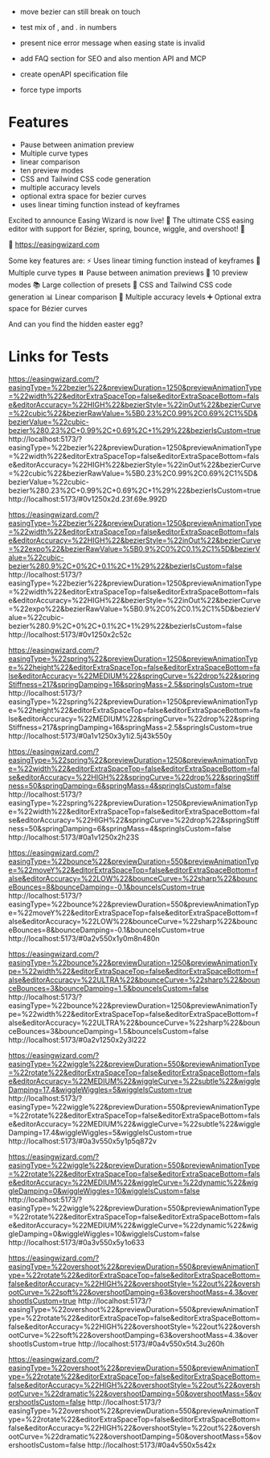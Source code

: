 - move bezier can still break on touch
- test mix of , and . in numbers

- present nice error message when easing state is invalid
- add FAQ section for SEO and also mention API and MCP
- create openAPI specification file

- force type imports

# Features

- Pause between animation preview
- Multiple curve types
- linear comparison
- ten preview modes
- CSS and Tailwind CSS code generation
- multiple accuracy levels
- optional extra space for bezier curves
- uses linear timing function instead of keyframes




Excited to announce Easing Wizard is now live! 🎉 
The ultimate CSS easing editor with support for Bézier, spring, bounce, wiggle, and overshoot! 🚀

🔗 https://easingwizard.com

Some key features are:
⚡ Uses linear timing function instead of keyframes
🎢 Multiple curve types
⏸️ Pause between animation previews
🎥 10 preview modes
📚 Large collection of presets
📝 CSS and Tailwind CSS code generation
📊 Linear comparison
🎯 Multiple accuracy levels
➕ Optional extra space for Bézier curves

And can you find the hidden easter egg?


# Links for Tests

https://easingwizard.com/?easingType=%22bezier%22&previewDuration=1250&previewAnimationType=%22width%22&editorExtraSpaceTop=false&editorExtraSpaceBottom=false&editorAccuracy=%22HIGH%22&bezierStyle=%22inOut%22&bezierCurve=%22cubic%22&bezierRawValue=%5B0.23%2C0.99%2C0.69%2C1%5D&bezierValue=%22cubic-bezier%280.23%2C+0.99%2C+0.69%2C+1%29%22&bezierIsCustom=true
http://localhost:5173/?easingType=%22bezier%22&previewDuration=1250&previewAnimationType=%22width%22&editorExtraSpaceTop=false&editorExtraSpaceBottom=false&editorAccuracy=%22HIGH%22&bezierStyle=%22inOut%22&bezierCurve=%22cubic%22&bezierRawValue=%5B0.23%2C0.99%2C0.69%2C1%5D&bezierValue=%22cubic-bezier%280.23%2C+0.99%2C+0.69%2C+1%29%22&bezierIsCustom=true
http://localhost:5173/#0v1250x2d.23f.69e.992D

https://easingwizard.com/?easingType=%22bezier%22&previewDuration=1250&previewAnimationType=%22width%22&editorExtraSpaceTop=false&editorExtraSpaceBottom=false&editorAccuracy=%22HIGH%22&bezierStyle=%22inOut%22&bezierCurve=%22expo%22&bezierRawValue=%5B0.9%2C0%2C0.1%2C1%5D&bezierValue=%22cubic-bezier%280.9%2C+0%2C+0.1%2C+1%29%22&bezierIsCustom=false
http://localhost:5173/?easingType=%22bezier%22&previewDuration=1250&previewAnimationType=%22width%22&editorExtraSpaceTop=false&editorExtraSpaceBottom=false&editorAccuracy=%22HIGH%22&bezierStyle=%22inOut%22&bezierCurve=%22expo%22&bezierRawValue=%5B0.9%2C0%2C0.1%2C1%5D&bezierValue=%22cubic-bezier%280.9%2C+0%2C+0.1%2C+1%29%22&bezierIsCustom=false
http://localhost:5173/#0v1250x2c52c

https://easingwizard.com/?easingType=%22spring%22&previewDuration=1250&previewAnimationType=%22height%22&editorExtraSpaceTop=false&editorExtraSpaceBottom=false&editorAccuracy=%22MEDIUM%22&springCurve=%22drop%22&springStiffness=217&springDamping=16&springMass=2.5&springIsCustom=true
http://localhost:5173/?easingType=%22spring%22&previewDuration=1250&previewAnimationType=%22height%22&editorExtraSpaceTop=false&editorExtraSpaceBottom=false&editorAccuracy=%22MEDIUM%22&springCurve=%22drop%22&springStiffness=217&springDamping=16&springMass=2.5&springIsCustom=true
http://localhost:5173/#0a1v1250x3y1i2.5j43k550y

https://easingwizard.com/?easingType=%22spring%22&previewDuration=1250&previewAnimationType=%22width%22&editorExtraSpaceTop=false&editorExtraSpaceBottom=false&editorAccuracy=%22HIGH%22&springCurve=%22drop%22&springStiffness=50&springDamping=6&springMass=4&springIsCustom=false
http://localhost:5173/?easingType=%22spring%22&previewDuration=1250&previewAnimationType=%22width%22&editorExtraSpaceTop=false&editorExtraSpaceBottom=false&editorAccuracy=%22HIGH%22&springCurve=%22drop%22&springStiffness=50&springDamping=6&springMass=4&springIsCustom=false
http://localhost:5173/#0a1v1250x2h23S

https://easingwizard.com/?easingType=%22bounce%22&previewDuration=550&previewAnimationType=%22moveY%22&editorExtraSpaceTop=false&editorExtraSpaceBottom=false&editorAccuracy=%22LOW%22&bounceCurve=%22sharp%22&bounceBounces=8&bounceDamping=-0.1&bounceIsCustom=true
http://localhost:5173/?easingType=%22bounce%22&previewDuration=550&previewAnimationType=%22moveY%22&editorExtraSpaceTop=false&editorExtraSpaceBottom=false&editorAccuracy=%22LOW%22&bounceCurve=%22sharp%22&bounceBounces=8&bounceDamping=-0.1&bounceIsCustom=true
http://localhost:5173/#0a2v550x1y0m8n480n

https://easingwizard.com/?easingType=%22bounce%22&previewDuration=1250&previewAnimationType=%22width%22&editorExtraSpaceTop=false&editorExtraSpaceBottom=false&editorAccuracy=%22ULTRA%22&bounceCurve=%22sharp%22&bounceBounces=3&bounceDamping=1.5&bounceIsCustom=false
http://localhost:5173/?easingType=%22bounce%22&previewDuration=1250&previewAnimationType=%22width%22&editorExtraSpaceTop=false&editorExtraSpaceBottom=false&editorAccuracy=%22ULTRA%22&bounceCurve=%22sharp%22&bounceBounces=3&bounceDamping=1.5&bounceIsCustom=false
http://localhost:5173/#0a2v1250x2y3l222

https://easingwizard.com/?easingType=%22wiggle%22&previewDuration=550&previewAnimationType=%22rotate%22&editorExtraSpaceTop=false&editorExtraSpaceBottom=false&editorAccuracy=%22MEDIUM%22&wiggleCurve=%22subtle%22&wiggleDamping=17.4&wiggleWiggles=5&wiggleIsCustom=true
http://localhost:5173/?easingType=%22wiggle%22&previewDuration=550&previewAnimationType=%22rotate%22&editorExtraSpaceTop=false&editorExtraSpaceBottom=false&editorAccuracy=%22MEDIUM%22&wiggleCurve=%22subtle%22&wiggleDamping=17.4&wiggleWiggles=5&wiggleIsCustom=true
http://localhost:5173/#0a3v550x5y1p5q872v

https://easingwizard.com/?easingType=%22wiggle%22&previewDuration=550&previewAnimationType=%22rotate%22&editorExtraSpaceTop=false&editorExtraSpaceBottom=false&editorAccuracy=%22MEDIUM%22&wiggleCurve=%22dynamic%22&wiggleDamping=0&wiggleWiggles=10&wiggleIsCustom=false
http://localhost:5173/?easingType=%22wiggle%22&previewDuration=550&previewAnimationType=%22rotate%22&editorExtraSpaceTop=false&editorExtraSpaceBottom=false&editorAccuracy=%22MEDIUM%22&wiggleCurve=%22dynamic%22&wiggleDamping=0&wiggleWiggles=10&wiggleIsCustom=false
http://localhost:5173/#0a3v550x5y1o633

https://easingwizard.com/?easingType=%22overshoot%22&previewDuration=550&previewAnimationType=%22rotate%22&editorExtraSpaceTop=false&editorExtraSpaceBottom=false&editorAccuracy=%22HIGH%22&overshootStyle=%22out%22&overshootCurve=%22soft%22&overshootDamping=63&overshootMass=4.3&overshootIsCustom=true
http://localhost:5173/?easingType=%22overshoot%22&previewDuration=550&previewAnimationType=%22rotate%22&editorExtraSpaceTop=false&editorExtraSpaceBottom=false&editorAccuracy=%22HIGH%22&overshootStyle=%22out%22&overshootCurve=%22soft%22&overshootDamping=63&overshootMass=4.3&overshootIsCustom=true
http://localhost:5173/#0a4v550x5t4.3u260h

https://easingwizard.com/?easingType=%22overshoot%22&previewDuration=550&previewAnimationType=%22rotate%22&editorExtraSpaceTop=false&editorExtraSpaceBottom=false&editorAccuracy=%22HIGH%22&overshootStyle=%22out%22&overshootCurve=%22dramatic%22&overshootDamping=50&overshootMass=5&overshootIsCustom=false
http://localhost:5173/?easingType=%22overshoot%22&previewDuration=550&previewAnimationType=%22rotate%22&editorExtraSpaceTop=false&editorExtraSpaceBottom=false&editorAccuracy=%22HIGH%22&overshootStyle=%22out%22&overshootCurve=%22dramatic%22&overshootDamping=50&overshootMass=5&overshootIsCustom=false
http://localhost:5173/#0a4v550x5s42x